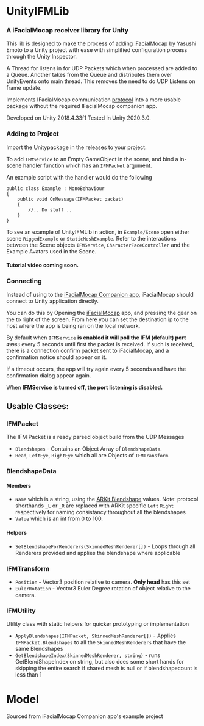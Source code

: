 # UnityIFMLib
### A iFacialMocap receiver library for Unity

This lib is designed to make the process of adding [iFacialMocap](https://www.ifacialmocap.com/) by Yasushi Emoto to a Unity project with ease with simplified configuration process through the Unity Inspector.

A Thread for listens in for UDP Packets which when processed are added to a Queue. Another takes from the Queue and distributes them over UnityEvents onto main thread. This removes the need to do UDP Listens on frame update.

Implements IFacialMocap communication [protocol](https://www.ifacialmocap.com/for-developer/) into a more usable package without the required IFacialMocap companion app.

Developed on Unity 2018.4.33f1
Tested in Unity 2020.3.0.

### Adding to Project

Import the Unitypackage in the releases to your project.

To add `IFMService` to an Empty GameObject in the scene, and bind a in-scene handler function which has an `IFMPacket` argument.

An example script with the handler would do the following
```
public class Example : MonoBehaviour
{
    public void OnMessage(IFMPacket packet)
    {
        //.. Do stuff ..
    }
}
```

To see an example of UnityIFMLib in action, in  `Example/Scene` open either scene `RiggedExample` or `StaticMeshExample`. Refer to the interactions between the Scene objects `IFMService`, `CharacterFaceController` and the Example Avatars used in the Scene.


#### Tutorial video coming soon.

### Connecting 

Instead of using to the [iFacialMocap Companion app](https://www.ifacialmocap.com/), iFacialMocap should connect to Unity application directly. 

You can do this by Opening the [iFacialMocap](https://www.ifacialmocap.com/) app, and pressing the gear on the to right of the screen. From here you can set the destination ip to the host where the app is being ran on the local network.

By default when `IFMService` **is enabled it will poll the IFM (default) port** `49983` every 5 seconds until first the packet is received. If such is received, there is a connection confirm packet sent to iFacialMocap, and a confirmation notice should appear on it. 

If a timeout occurs, the app will try again every 5 seconds and have the confirmation dialog appear again.

When **IFMService is turned off, the port listening is disabled.**


## Usable Classes:

### IFMPacket

The IFM Packet is a ready parsed object build from the UDP Messages

 - `Blendshapes` - Contains an Object Array of `BlendshapeData`. 
 - `Head`, `LeftEye`, `RightEye` which all are Objects of `IFMTransform`. 

### BlendshapeData

#### Members
- `Name` which is a string, using the [ARKit Blendshape](https://developer.apple.com/documentation/arkit/arfaceanchor/blendshapelocation) values. Note: protocol shorthands `_L` or `_R` are replaced with ARKit specific `Left` `Right` respectively for naming consistancy throughout all the blendshapes
- `Value` which is an int from 0 to 100.
#### Helpers
- `SetBlendshapeForRenderers(SkinnedMeshRenderer[])` - Loops through all Renderers provided and applies the blendshape where applicable

### IFMTransform
- `Position` - Vector3 position relative to camera. **Only head** has this set
- `EulerRotation` - Vector3 Euler Degree rotation of object relative to the camera.

### IFMUtility

Utility class with static helpers for quicker prototyping or implementation
- `ApplyBlendshapes(IFMPacket, SkinnedMeshRenderer[])` - Applies `IFMPacket.Blendshapes` to all the `SkinnedMeshRenderers` that have the same Blendshapes
- `GetBlendshapeIndex(SkinnedMeshRenderer, string)` - runs GetBlendShapeIndex on string, but also does some short hands for skipping the entire search if shared mesh is null or if blendshapecount is less than 1



# Model 
Sourced from iFacialMocap Companion app's example project
